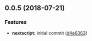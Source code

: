 <a name="0.0.5"></a>
## 0.0.5 (2018-07-21)


### Features

* **nextscript:** initial commit ([d4e6363](https://github.com/engineerapart/nextscript/commit/d4e6363))



